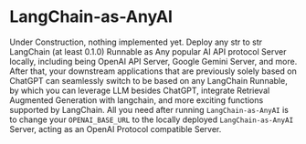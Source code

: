 # LangChain-as-AnyAI
Under Construction, nothing implemented yet. 
Deploy any str to str LangChain (at least 0.1.0) Runnable as Any popular AI API protocol Server locally, including being OpenAI API Server, Google Gemini Server, and more. After that, your downstream applications that are previously solely based on ChatGPT can seamlessly switch to be based on any LangChain Runnable, by which you can leverage LLM besides ChatGPT, integrate Retrieval Augmented Generation with langchain, and more exciting functions supported by LangChain. All you need after running `LangChain-as-AnyAI` is to change your `OPENAI_BASE_URL` to the locally deployed `LangChain-as-AnyAI` Server, acting as an OpenAI Protocol compatible Server. 
